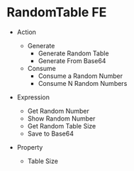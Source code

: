 # RandomTable FE

- Action
  - Generate
    - Generate Random Table
    - Generate From Base64
  - Consume
    - Consume a Random Number
    - Consume N Random Numbers

- Expression
  - Get Random Number
  - Show Random Number
  - Get Random Table Size
  - Save to Base64

- Property
  - Table Size

